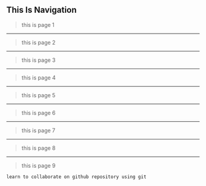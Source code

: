 ## This Is Navigation
> this is page 1
____
> this is page 2
____
> this is page 3
____
> this  is page 4
____
>this is page 5
___ 
>this is page 6
____
>this is page 7
___
>this is page 8
___
>this is page 9

```txt
learn to collaborate on github repository using git
```